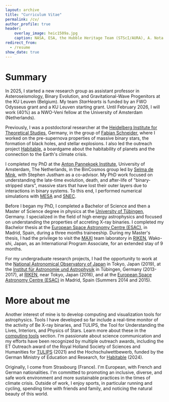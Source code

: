 ```yaml
---
layout: archive
title: "Curriculum Vitae"
permalink: /cv/
author_profile: true
header:
    overlay_image: heic1509a.jpg
    caption: NASA, ESA, the Hubble Heritage Team (STScI/AURA), A. Nota (ESA/STScI), and the Westerlund 2 Science Team
redirect_from:
  - /resume
show_date: true
---
```


# Summary 

In 2025, I started a new research group as assistant professor in Asteroseismology, Binary Evolution, and Gravitational-Wave Progenitors at the KU Leuven (Belgium). 
My team  *StarHearts* is funded by an FWO Odysseus grant and a KU Leuven starting grant. Until February 2026, I will work (40%) as a NWO-Veni fellow at the University of Amsterdam (Netherlands).

Previously, I was a postdoctoral researcher  at the 
[Heidelberg Institute for Theoretical Studies](https://www.h-its.org/), Germany, in the 
group of [Fabian Schneider](https://www.fabian-schneider.com/), where I worked on the pre-supernova properties of massive binary stars, the formation of black holes, 
and stellar explosions. I also led the outreach project [Habitable](https://www.hochschulwettbewerb.net/2023/heidelberg/), a boardgame about the habitability of planets and the connection to the Earth's climate crisis. 
 
I completed my PhD at the [Anton Pannekoek Institute](https://api.uva.nl/), University of Amsterdam, The Netherlands, in the
BinCosmos group led by [Selma de Mink](http://www.selmademink.com/), with Stephen Justham as a co-advisor. My PhD work focused on understanding the late-time evolution, death,
and after-life of "binary-stripped stars", massive stars that have lost
their outer layers due to interactions in binary systems. To 
this end, I performed numerical simulations with [MESA](http://mesa.sourceforge.net/) and [SNEC](https://stellarcollapse.org/SNEC).

Before I began my PhD, I 
completed a Bachelor of Science and then a Master of 
Science degree in physics at the 
[University of Tübingen](https://uni-tuebingen.de/), Germany. I specialized in the field of high energy astrophysics and 
 focused on understanding the properties of accreting X-ray binaries. I completed my Bachelor thesis 
 at the [European Space Astronomy Centre (ESAC)](https://www.esa.int/About_Us/ESAC), in Madrid, Spain, during a three months traineeship. 
  During my Master's thesis, I had the privilege to visit the [MAXI](http://maxi.riken.jp/top/index.html) team laboratory in [RIKEN](https://www.riken.jp/en/research/labs/rnc/high_ener_astro/), Wako-shi, Japan,
 as an International Program Associate, for an extended stay of 9 months.

For my undergraduate research projects, I had the opportunity to work at the [National Astronomical Observatory of Japan](https://www.nao.ac.jp/en/) 
in Tokyo, Japan (2019), at the [Institut für Astronomie und Astrophysik](https://uni-tuebingen.de/fakultaeten/mathematisch-naturwissenschaftliche-fakultaet/fachbereiche/physik/institute/astronomie-astrophysik/institut/astronomie/forschung/prof-santangelo-abteilung-hochenergieastrophysik/)
in Tübingen, Germany (2013-2017), 
at [RIKEN](https://www.riken.jp/en/research/labs/rnc/high_ener_astro/), near Tokyo, Japan (2016),
 and at the [European Space Astronomy Centre (ESAC)](https://www.esa.int/About_Us/ESAC) in Madrid, Spain (Summers 2014 and 2015).

# More about me 

Another interest of mine is to develop computing and visualization tools for astrophysics. Tools I have developed so far include a real-time monitor of the activity of Be X-ray binaries, and TULIPS, the Tool for Understanding the Lives, Interiors, and Physics of Stars. Learn more about these in 
 the [computing tools](/tools/) section. I'm passionate about science communication and my efforts have been recognized 
by multiple outreach awards, including the ET Outreach award of the Royal Holland Society of Sciences and Humanities for 
[TULIPS](https://evalaplace.github.io/tools/tulips/) (2021) and the Hochschulwettbewerb, funded by the German Ministry of Education and Research, for [Habitable](https://www.hochschulwettbewerb.net/2023/heidelberg/) (2024).

Originally, I come from Strasbourg (France). I'm European, with French and German nationalities.
I'm committed to promoting an inclusive, diverse, and safe work environment and more sustainable practices in the times of climate crisis. 
Outside of work, I enjoy sports, in particular running and cycling, spending time with friends and family, and noticing the natural beauty of this world.
